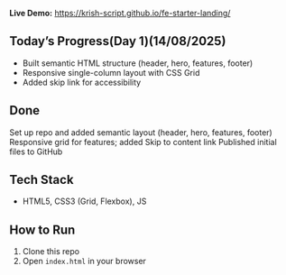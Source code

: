 **Live Demo:** https://krish-script.github.io/fe-starter-landing/

## Today’s Progress(Day 1)(14/08/2025)
- Built semantic HTML structure (header, hero, features, footer)
- Responsive single-column layout with CSS Grid
- Added skip link for accessibility

## Done
Set up repo and added semantic layout (header, hero, features, footer)
Responsive grid for features; added Skip to content link
Published initial files to GitHub

## Tech Stack

- HTML5, CSS3 (Grid, Flexbox), JS

## How to Run

1. Clone this repo
2. Open `index.html` in your browser
